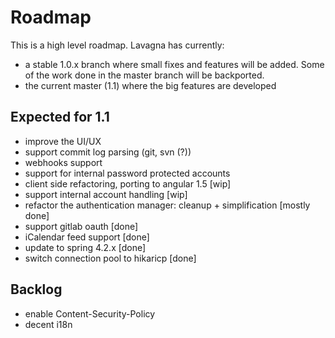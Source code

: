 # Roadmap

This is a high level roadmap. Lavagna has currently:

 - a stable 1.0.x branch where small fixes and features will be added. Some of the work done in the master branch will be backported.
 - the current master (1.1) where the big features are developed

## Expected for 1.1 

 - improve the UI/UX
 - support commit log parsing (git, svn (?))
 - webhooks support
 - support for internal password protected accounts
 - client side refactoring, porting to angular 1.5 [wip]
 - support internal account handling [wip]
 - refactor the authentication manager: cleanup + simplification [mostly done]
 - support gitlab oauth [done]
 - iCalendar feed support [done]
 - update to spring 4.2.x [done]
 - switch connection pool to hikaricp [done]
 
## Backlog

 - enable Content-Security-Policy
 - decent i18n
